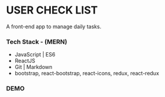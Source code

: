 # USER CHECK LIST

A front-end app to manage daily tasks. 

### Tech Stack - (MERN)

* JavaScript | ES6
* ReactJS
* Git | Markdown
* bootstrap, react-bootstrap, react-icons, redux, react-redux

### DEMO



